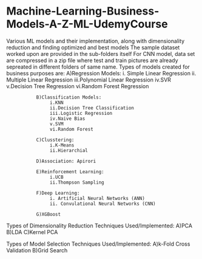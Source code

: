 # Machine-Learning-Business-Models-A-Z-ML-UdemyCourse
Various ML models and their implementation, along with dimensionality reduction and finding optimized and best models
The sample dataset worked upon are provided in the sub-folders itself
For CNN model, data set are compressed in a zip file where test and train pictures are already sepreated in different folders of same name.
Types of models created for business purposes are:
               A)Regression Models:
                    i. Simple Linear Regression
                    ii. Multiple Linear Regression
                    iii.Polynomial Linear Regression
                    iv.SVR
                    v.Decision Tree Regression
                    vi.Random Forest Regression
               
               B)Classification Models:
                    i.KNN
                    ii.Decision Tree Classification
                    iii.Logistic Regression
                    iv.Naive Bias
                    v.SVM
                    vi.Random Forest
                    
               C)Clusstering:
                    i.K-Means
                    ii.Hierarchial
               
               D)Association: Apirori 
               
               E)Reinforcement Learning:
                    i.UCB
                    ii.Thompson Sampling
               
               F)Deep Learning:
                    i. Artificial Neural Networks (ANN)
                    ii. Convulational Neural Networks (CNN)
               
               G)XGBoost
               
              
Types of Dimensionality Reduction Techniques Used/Implemented:
               A)PCA
               B)LDA
               C)Kernel PCA

Types of Model Selection Techniques Used/Implemented:
               A)k-Fold Cross Validation
               B)Grid Search
